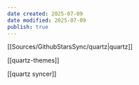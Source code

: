 ```yaml
---
date created: 2025-07-09
date modified: 2025-07-09
publish: true
---
```


[[Sources/GithubStarsSync/quartz|quartz]]

[[quartz-themes]]

[[quartz syncer]]
